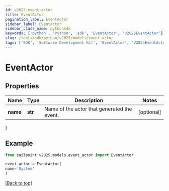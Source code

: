 ```yaml
---
id: v2025-event-actor
title: EventActor
pagination_label: EventActor
sidebar_label: EventActor
sidebar_class_name: pythonsdk
keywords: ['python', 'Python', 'sdk', 'EventActor', 'V2025EventActor'] 
slug: /tools/sdk/python/v2025/models/event-actor
tags: ['SDK', 'Software Development Kit', 'EventActor', 'V2025EventActor']
---
```


# EventActor


## Properties

Name | Type | Description | Notes
------------ | ------------- | ------------- | -------------
**name** | **str** | Name of the actor that generated the event. | [optional] 
}

## Example

```python
from sailpoint.v2025.models.event_actor import EventActor

event_actor = EventActor(
name='System'
)

```
[[Back to top]](#) 

